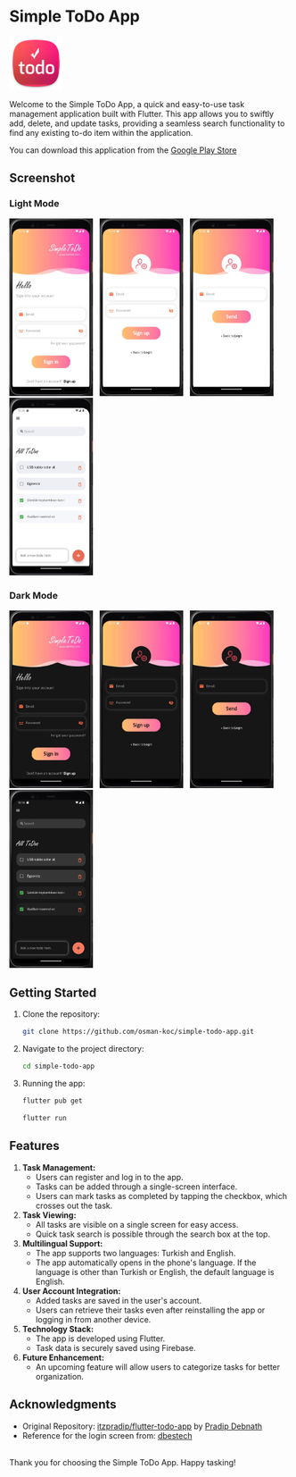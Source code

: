 # Simple ToDo App

<img src="assets/icons/app_icon.png" />

Welcome to the Simple ToDo App, a quick and easy-to-use task management application built with Flutter. This app allows you to swiftly add, delete, and update tasks, providing a seamless search functionality to find any existing to-do item within the application.

You can download this application from the [Google Play Store](https://play.google.com/store/apps/details?id=com.osmkoc.simpletodo)

## Screenshot

### Light Mode

<img src="screenshot/android/light_login.jpg" width="150px"></img> &nbsp; <img src="screenshot/android/light_register.jpg" width="150px" /> &nbsp; <img src="screenshot/android/light_resetpassword.jpg" width="150px" /> &nbsp; <img src="screenshot/android/light_home.jpg" width="150px" />

### Dark Mode

<img src="screenshot/android/dark_login.jpg" width="150px"></img> &nbsp; <img src="screenshot/android/dark_register.jpg" width="150px" /> &nbsp; <img src="screenshot/android/dark_resetpassword.jpg" width="150px" /> &nbsp; <img src="screenshot/android/dark_home.jpg" width="150px" />

## Getting Started
1. Clone the repository:
   ```bash
   git clone https://github.com/osman-koc/simple-todo-app.git
   ```
2. Navigate to the project directory:
   ```bash
   cd simple-todo-app
   ```
3. Running the app:
   ```bash
   flutter pub get
   ```
   ```bash
   flutter run
   ```

## Features
1. **Task Management:**
   - Users can register and log in to the app.
   - Tasks can be added through a single-screen interface.
   - Users can mark tasks as completed by tapping the checkbox, which crosses out the task.
2. **Task Viewing:**
   - All tasks are visible on a single screen for easy access.
   - Quick task search is possible through the search box at the top.
3. **Multilingual Support:**
   - The app supports two languages: Turkish and English.
   - The app automatically opens in the phone's language. If the language is other than Turkish or English, the default language is English.
4. **User Account Integration:**
   - Added tasks are saved in the user's account.
   - Users can retrieve their tasks even after reinstalling the app or logging in from another device.
5. **Technology Stack:**
   - The app is developed using Flutter.
   - Task data is securely saved using Firebase.
6. **Future Enhancement:**
   - An upcoming feature will allow users to categorize tasks for better organization.

## Acknowledgments
- Original Repository: [itzpradip/flutter-todo-app](https://github.com/itzpradip/flutter-todo-app) by [Pradip Debnath](https://github.com/itzpradip)
- Reference for the login screen from: [dbestech](https://www.youtube.com/watch?v=o_ZeLqpqt90)

<br />
Thank you for choosing the Simple ToDo App. Happy tasking!
